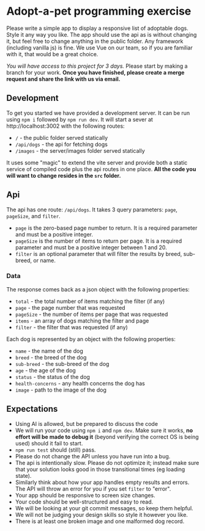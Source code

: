 # Adopt-a-pet programming exercise

Please write a simple app to display a responsive list of adoptable dogs. Style it any way you like. 
The app should use the api as is without changing it, but feel free to change anything in
the public folder. Any framework (including vanilla js) is fine. We use Vue on our team, so if you are 
familiar with it, that would be a great choice. 

_You will have access to this project for 3 days._ Please start by making a branch for your work. 
**Once you have finished, please create a merge request and share the link with us via email.**

## Development
To get you started we have provided a development server. It can be run using `npm i` followed by `npm run dev`. 
It will start a sever at http://localhost:3002 with the following routes:

- `/` - the public folder served statically
- `/api/dogs` - the api for fetching dogs 
- `/images` - the server/images folder served statically

It uses some "magic" to extend the vite server and provide both a static service of compiled code plus the api routes
in one place. **All the code you will want to change resides in the `src` folder.**

## Api
The api has one route: `/api/dogs`. It takes 3 query parameters: `page`, `pageSize`, and `filter`.

- `page` is the zero-based page number to return. It is a required parameter and must be a positive integer.
- `pageSize` is the number of items to return per page. It is a required parameter and must be a positive integer between 1 and 20.
- `filter` is an optional parameter that will filter the results by breed, sub-breed, or name.

### Data
The response comes back as a json object with the following properties:

- `total` - the total number of items matching the filter (if any)
- `page` - the page number that was requested
- `pageSize` - the number of items per page that was requested
- `items` - an array of dogs matching the filter and page
- `filter` - the filter that was requested (if any)

Each dog is represented by an object with the following properties:

- `name` - the name of the dog
- `breed` - the breed of the dog
- `sub-breed` - the sub-breed of the dog
- `age` - the age of the dog
- `status` - the status of the dog
- `health-concerns` - any health concerns the dog has
- `image` - path to the image of the dog

## Expectations
- Using AI is allowed, but be prepared to discuss the code
- We will run your code using `npm i` and `npm dev`. Make sure it works, **no effort
 will be made to debug it** (beyond verifying the correct OS is being used) should it fail to start.
- `npm run test` should (still) pass.
- Please do not change the API unless you have run into a bug.
- The api is intentionally slow. Please do not optimize it; instead make sure that your solution looks good in those transitional times (eg loading state).
- Similarly think about how your app handles empty results and errors. The API will throw an error for you if you set `filter` to "error".
- Your app should be responsive to screen size changes.
- Your code should be well-structured and easy to read.
- We will be looking at your git commit messages, so keep them helpful.
- We will not be judging your design skills so style it however you like.
- There is at least one broken image and one malformed dog record.
